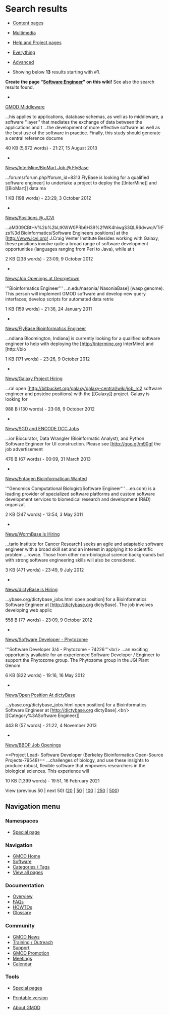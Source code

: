 



<span id="top"></span>




# <span dir="auto">Search results</span>








- [Content
  pages](/mediawiki/index.php?title=Special:Search&search=Software+Engineer&fulltext=Search&profile=default "Search in (Main)")
- [Multimedia](/mediawiki/index.php?title=Special:Search&search=Software+Engineer&fulltext=Search&profile=images "Search for files")
- [Help and Project
  pages](/mediawiki/index.php?title=Special:Search&search=Software+Engineer&fulltext=Search&profile=help "Search in GMOD, Help")
- [Everything](/mediawiki/index.php?title=Special:Search&search=Software+Engineer&fulltext=Search&profile=all "Search all of content (including talk pages)")
- [Advanced](/mediawiki/index.php?title=Special:Search&search=Software+Engineer&fulltext=Search&profile=advanced "Search in custom namespaces")


- Showing below **13** results starting with \#**1**.



**Create the page "<a
href="/mediawiki/index.php?title=Software_Engineer&amp;action=edit&amp;redlink=1"
class="new" title="Software Engineer (page does not exist)">Software
Engineer</a>" on this wiki!** See also the search results found.

- 

  [GMOD Middleware](/wiki/GMOD_Middleware "GMOD Middleware")

  

  

  ...his applies to applications, database schemas, as well as to
  middleware, a <span class="searchmatch">software</span> ''layer'' that
  mediates the exchange of data between the applications and t ...the
  development of more effective
  <span class="searchmatch">software</span> as well as the best use of
  the <span class="searchmatch">software</span> in practice. Finally,
  this study should generate a central reference docume

  

  

  40 KB (5,672 words) - 21:27, 15 August 2013

  

- 

  [News/InterMine/BioMart Job @
  FlyBase](/wiki/News/InterMine/BioMart_Job_@_FlyBase "News/InterMine/BioMart Job @ FlyBase")

  

  

  ...forums/forum.php?forum_id=8313 FlyBase is looking for a qualified
  <span class="searchmatch">software</span>
  <span class="searchmatch">engineer</span>\] to undertake a project to
  deploy the \[\[InterMine\]\] and \[\[BioMart\]\] data ma

  

  

  1 KB (198 words) - 23:29, 3 October 2012

  

- 

  [News/Positions @
  JCVI](/wiki/News/Positions_@_JCVI "News/Positions @ JCVI")

  

  

  ...aM309CBtHV%2b%2bLtKWW0PRb6H39%2fWK4hiwgS3QLR6dvwqIVTrFzs%3d
  Bioinformatics/<span class="searchmatch">Software</span> Engineers
  positions\] at the \[http://www.jcvi.org/ J.Craig Venter Institute
  Besides working with Galaxy, these positions involve quite a broad
  range of <span class="searchmatch">software</span> development
  opportunities (languages ranging from Perl to Java), while at t

  

  

  2 KB (238 words) - 23:09, 9 October 2012

  

- 

  [News/Job Openings at
  Georgetown](/wiki/News/Job_Openings_at_Georgetown "News/Job Openings at Georgetown")

  

  

  '''Bioinformatics <span class="searchmatch">Engineer</span>'''
  ...n.edu/nasonia/ NasoniaBase\] (wasp genome). This person will
  implement GMOD <span class="searchmatch">software</span> and develop
  new query interfaces; develop scripts for automated data retrie

  

  

  1 KB (159 words) - 21:36, 24 January 2011

  

- 

  [News/FlyBase Bioinformatics
  Engineer](/wiki/News/FlyBase_Bioinformatics_Engineer "News/FlyBase Bioinformatics Engineer")

  

  

  ...ndiana Bloomington, Indiana\] is currently looking for a qualified
  <span class="searchmatch">software</span>
  <span class="searchmatch">engineer</span> to help with deploying the
  \[http://intermine.org InterMine\] and \[http://bio

  

  

  1 KB (171 words) - 23:26, 9 October 2012

  

- 

  [News/Galaxy Project
  Hiring](/wiki/News/Galaxy_Project_Hiring "News/Galaxy Project Hiring")

  

  

  ...ral open \[http://bitbucket.org/galaxy/galaxy-central/wiki/job_rc2
  <span class="searchmatch">software</span>
  <span class="searchmatch">engineer</span> and postdoc positions\] with
  the \[\[Galaxy\]\] project. Galaxy is looking for

  

  

  988 B (130 words) - 23:08, 9 October 2012

  

- 

  [News/SGD and ENCODE DCC
  Jobs](/wiki/News/SGD_and_ENCODE_DCC_Jobs "News/SGD and ENCODE DCC Jobs")

  

  

  ...ior Biocurator, Data Wrangler (Bioinformatic Analyst), and Python
  <span class="searchmatch">Software</span>
  <span class="searchmatch">Engineer</span> for UI construction. Please
  see \[http://goo.gl/m90gf the job advertisement

  

  

  476 B (67 words) - 00:09, 31 March 2013

  

- 

  [News/Entagen Bioinformatican
  Wanted](/wiki/News/Entagen_Bioinformatican_Wanted "News/Entagen Bioinformatican Wanted")

  

  

  '''Genomics Computational
  Biologist/<span class="searchmatch">Software</span>
  <span class="searchmatch">Engineer</span>''' ...en.com) is a leading
  provider of specialized <span class="searchmatch">software</span>
  platforms and custom <span class="searchmatch">software</span>
  development services to biomedical research and development (R&D)
  organizat

  

  

  2 KB (247 words) - 13:54, 3 May 2011

  

- 

  [News/WormBase Is
  Hiring](/wiki/News/WormBase_Is_Hiring "News/WormBase Is Hiring")

  

  

  ...tario Institute for Cancer Research\] seeks an agile and adaptable
  <span class="searchmatch">software</span>
  <span class="searchmatch">engineer</span> with a broad skill set and
  an interest in applying it to scientific problem ...rowse. Those from
  other non-biological science backgrounds but with strong
  <span class="searchmatch">software</span> engineering skills will also
  be considered.

  

  

  3 KB (471 words) - 23:49, 9 July 2012

  

- 

  [News/dictyBase is
  Hiring](/wiki/News/dictyBase_is_Hiring "News/dictyBase is Hiring")

  

  

  ...ybase.org/dictybase_jobs.html open position\] for a Bioinformatics
  <span class="searchmatch">Software</span>
  <span class="searchmatch">Engineer</span> at \[http://dictybase.org
  dictyBase\]. The job involves developing web applic

  

  

  558 B (77 words) - 23:09, 9 October 2012

  

- 

  [News/Software Developer -
  Phytozome](/wiki/News/Software_Developer_-_Phytozome "News/Software Developer - Phytozome")

  

  

  '''<span class="searchmatch">Software</span> Developer 3/4 -
  Phytozome - 74226'''\<br/\> ...an exciting opportunity available for
  an experienced <span class="searchmatch">Software</span> Developer /
  <span class="searchmatch">Engineer</span> to support the Phytozome
  group. The Phytozome group in the JGI Plant Genom

  

  

  6 KB (822 words) - 19:16, 16 May 2012

  

- 

  [News/Open Position At
  dictyBase](/wiki/News/Open_Position_At_dictyBase "News/Open Position At dictyBase")

  

  

  ...ybase.org/dictybase_jobs.html open position\] for a Bioinformatics
  <span class="searchmatch">Software</span>
  <span class="searchmatch">Engineer</span> at \[http://dictybase.org
  dictyBase\].\<br/\>
  \[\[Category%3A<span class="searchmatch">Software</span>
  <span class="searchmatch">Engineer</span>\]\]

  

  

  443 B (57 words) - 21:22, 4 November 2013

  

- 

  [News/BBOP Job
  Openings](/wiki/News/BBOP_Job_Openings "News/BBOP Job Openings")

  

  

  ==Project Lead- <span class="searchmatch">Software</span> Developer
  (Berkeley Bioinformatics Open-Source Projects-79548)== ...challenges
  of biology, and use these insights to produce robust, flexible
  <span class="searchmatch">software</span> that empowers researchers in
  the biological sciences. This experience will

  

  

  10 KB (1,399 words) - 19:51, 16 February 2021

  



View (previous 50 \| next 50) (<a
href="/mediawiki/index.php?title=Special:Search&amp;limit=20&amp;offset=0&amp;profile=default&amp;search=Software+Engineer"
class="mw-numlink" title="Show 20 results per page">20</a> \| <a
href="/mediawiki/index.php?title=Special:Search&amp;limit=50&amp;offset=0&amp;profile=default&amp;search=Software+Engineer"
class="mw-numlink" title="Show 50 results per page">50</a> \| <a
href="/mediawiki/index.php?title=Special:Search&amp;limit=100&amp;offset=0&amp;profile=default&amp;search=Software+Engineer"
class="mw-numlink" title="Show 100 results per page">100</a> \| <a
href="/mediawiki/index.php?title=Special:Search&amp;limit=250&amp;offset=0&amp;profile=default&amp;search=Software+Engineer"
class="mw-numlink" title="Show 250 results per page">250</a> \| <a
href="/mediawiki/index.php?title=Special:Search&amp;limit=500&amp;offset=0&amp;profile=default&amp;search=Software+Engineer"
class="mw-numlink" title="Show 500 results per page">500</a>)








## Navigation menu



### Namespaces

- <span id="ca-nstab-special">[Special
  page](/wiki/Special%3ASearch/Software_Engineer "This is a special page, you cannot edit the page itself")</span>






### Navigation



- <span id="n-GMOD-Home">[GMOD Home](/wiki/Main_Page)</span>
- <span id="n-Software">[Software](/wiki/GMOD_Components)</span>
- <span id="n-Categories-.2F-Tags">[Categories /
  Tags](/wiki/Categories)</span>
- <span id="n-View-all-pages">[View all
  pages](/wiki/Special:AllPages)</span>




### Documentation



- <span id="n-Overview">[Overview](/wiki/Overview)</span>
- <span id="n-FAQs">[FAQs](/wiki/Category%3AFAQ)</span>
- <span id="n-HOWTOs">[HOWTOs](/wiki/Category%3AHOWTO)</span>
- <span id="n-Glossary">[Glossary](/wiki/Glossary)</span>




### Community



- <span id="n-GMOD-News">[GMOD News](/wiki/GMOD_News)</span>
- <span id="n-Training-.2F-Outreach">[Training /
  Outreach](/wiki/Training_and_Outreach)</span>
- <span id="n-Support">[Support](/wiki/Support)</span>
- <span id="n-GMOD-Promotion">[GMOD
  Promotion](/wiki/GMOD_Promotion)</span>
- <span id="n-Meetings">[Meetings](/wiki/Meetings)</span>
- <span id="n-Calendar">[Calendar](/wiki/Calendar)</span>




### Tools



- <span id="t-specialpages"><a href="/wiki/Special%3ASpecialPages" accesskey="q"
  title="A list of all special pages [q]">Special pages</a></span>
- <span id="t-print"><a
  href="/mediawiki/index.php?title=Special%3ASearch/Software_Engineer&amp;printable=yes"
  rel="alternate" accesskey="p"
  title="Printable version of this page [p]">Printable version</a></span>





- <span id="footer-places-about">[About
  GMOD](/wiki/GMOD%3AAbout "GMOD%3AAbout")</span>

<!-- -->




